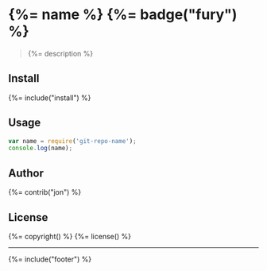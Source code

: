 # {%= name %} {%= badge("fury") %}

> {%= description %}

## Install
{%= include("install") %}

## Usage

```js
var name = require('git-repo-name');
console.log(name);
```

## Author
{%= contrib("jon") %}

## License
{%= copyright() %}
{%= license() %}

***

{%= include("footer") %}